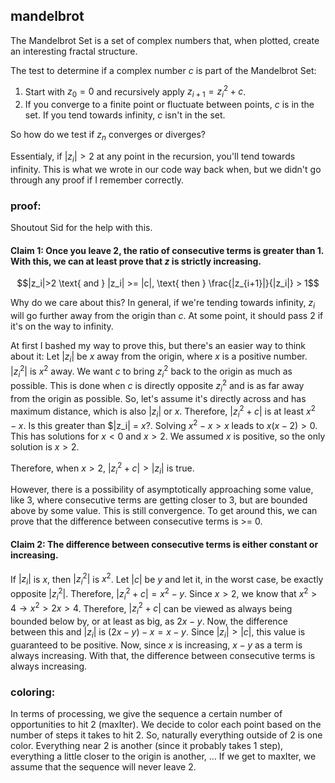 ## mandelbrot

The Mandelbrot Set is a set of complex numbers that, when plotted, create an interesting fractal structure.

The test to determine if a complex number $c$ is part of the Mandelbrot Set:

1. Start with $z_0=0$ and recursively apply $z_{i + 1}=z_i^2+c$. 
2. If you converge to a finite point or fluctuate between points, $c$ is in the set. If you tend towards infinity, $c$ isn't in the set.

So how do we test if $z_n$ converges or diverges?

Essentialy, if $|z_i| >2$ at any point in the recursion, you'll tend towards infinity. This is what we wrote in our code way back when, but we didn't go through any proof if I remember correctly.

### proof:
Shoutout Sid for the help with this. 
#### Claim 1: Once you leave 2, the ratio of consecutive terms is greater than 1. With this, we can at least prove that $z$ is strictly increasing. 
$$|z_i|>2 \text{ and } |z_i| >= |c|, \text{ then } \frac{|z_{i+1}|}{|z_i|} > 1$$

Why do we care about this? In general, if we're tending towards infinity, $z_i$ will go further away from the origin than $c$. At some point, it should pass $2$ if it's on the way to infinity.

At first I bashed my way to prove this, but there's an easier way to think about it: Let $|z_i|$ be $x$ away from the origin, where $x$ is a positive number. $|z_i^2|$ is $x^2$ away. We want $c$ to bring $z_i^2$ back to the origin as much as possible. This is done when $c$ is directly opposite $z_i^2$ and is as far away from the origin as possible. So, let's assume it's directly across and has maximum distance, which is also $|z_i|$ or $x$. Therefore, $|z_i^2+c|$ is at least $x^2-x$. Is this greater than $|z_i| = $x$?. Solving $x^2-x>x$ leads to $x(x-2) > 0$. This has solutions for $x < 0$ and $x > 2$. We assumed $x$ is positive, so the only solution is $x > 2$. 

Therefore, when $x > 2$, $|z_i^2+c| > |z_i|$ is true.

However, there is a possibility of asymptotically approaching some value, like 3, where consecutive terms are getting closer to 3, but are bounded above by some value. This is still convergence. To get around this, we can prove that the difference between consecutive terms is >= 0.

#### Claim 2: The difference between consecutive terms is either constant or increasing.
If $|z_i|$ is $x$, then $|z_i^2|$ is $x^2$. Let $|c|$ be $y$ and let it, in the worst case, be exactly opposite $|z_i^2|$. Therefore, $|z_i^2 + c| = x^2-y$. Since $x > 2$, we know that $x^2>4 \to x^2 > 2x > 4$. Therefore, $|z_i^2 + c|$ can be viewed as always being bounded below by, or at least as big, as $2x-y$. Now, the difference between this and $|z_i|$ is $(2x-y)-x = x-y$. Since $|z_i| > |c|$, this value is guaranteed to be positive. Now, since $x$ is increasing, $x-y$ as a term is always increasing. With that, the difference between consecutive terms is always increasing.

### coloring:
In terms of processing, we give the sequence a certain number of opportunities to hit 2 (maxIter). We decide to color each point based on the number of steps it takes to hit 2. So, naturally everything outside of 2 is one color. Everything near 2 is another (since it probably takes 1 step), everything a little closer to the origin is another, ...
If we get to maxIter, we assume that the sequence will never leave 2. 

